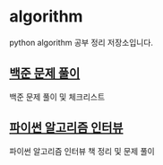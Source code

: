 # algorithm
python algorithm 공부 정리 저장소입니다.



## [백준 문제 풀이](https://github.com/jaehui327/algorithm/tree/master/%EB%B0%B1%EC%A4%80#%EB%B0%B1%EC%A4%80)
백준 문제 풀이 및 체크리스트


## [파이썬 알고리즘 인터뷰](https://github.com/jaehui327/algorithm/tree/master/%ED%8C%8C%EC%9D%B4%EC%8D%AC%20%EC%95%8C%EA%B3%A0%EB%A6%AC%EC%A6%98%20%EC%9D%B8%ED%84%B0%EB%B7%B0#%ED%8C%8C%EC%9D%B4%EC%8D%AC-%EC%95%8C%EA%B3%A0%EB%A6%AC%EC%A6%98-%EC%9D%B8%ED%84%B0%EB%B7%B0)
파이썬 알고리즘 인터뷰 책 정리 및 문제 풀이

